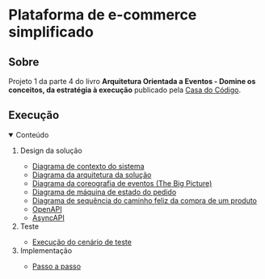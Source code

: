 # Plataforma de e-commerce simplificado

## Sobre

Projeto 1 da parte 4 do livro **Arquitetura Orientada a Eventos - Domine os conceitos, da estratégia à execução** publicado pela [Casa do Código](https://www.casadocodigo.com.br/).

## Execução

<!-- TABLE OF CONTENTS -->
<details open="open">
  <summary>Conteúdo</summary>
  <ol>    
    <li>
       <a>Design da solução</a>
    </li>
    <ul>
      <li>
        <a href="/cap10/execucao/design-solucao/diagrama-contexto-sistema.md">Diagrama de contexto do sistema</a>
      </li>
      <li>
        <a href="/cap10/execucao/design-solucao/diagrama-arquitetura-solucao.md">Diagrama da arquitetura da solução</a>
      </li>
      <li>
        <a href="/cap10/execucao/design-solucao/diagrama-coreografia-eventos.md">Diagrama da coreografia de eventos (The Big Picture)</a>
      </li>
	  <li>
        <a href="/cap10/execucao/design-solucao/diagrama-maquina-estado-pedido.md">Diagrama de máquina de estado do pedido</a>
      </li>      
	  <li>
        <a href="/cap10/execucao/design-solucao/diagrama-sequencia-caminho-feliz-compra-um-produto.md">Diagrama de sequência do caminho feliz da compra de um produto</a>
      </li>
	  <li>
        <a href="/cap10/contrato/openapi">OpenAPI</a>
      </li>
	  <li>
        <a href="/cap10/contrato/asyncapi">AsyncAPI</a>
      </li>	  
    </ul>
	<li>
       <a>Teste</a>
	</li>
	<ul>
      <li>
        <a href="/cap10/execucao/teste/1-cenarios-de-teste.md">Execução do cenário de teste</a>
      </li>	  
	</ul>
	<li>
       <a>Implementação</a>
	</li>
	<ul>
      <li>
        <a href="/cap10/execucao/implementacao/passo-a-passo.md">Passo a passo</a>
      </li>	  
	</ul>
  </ol>
</details>